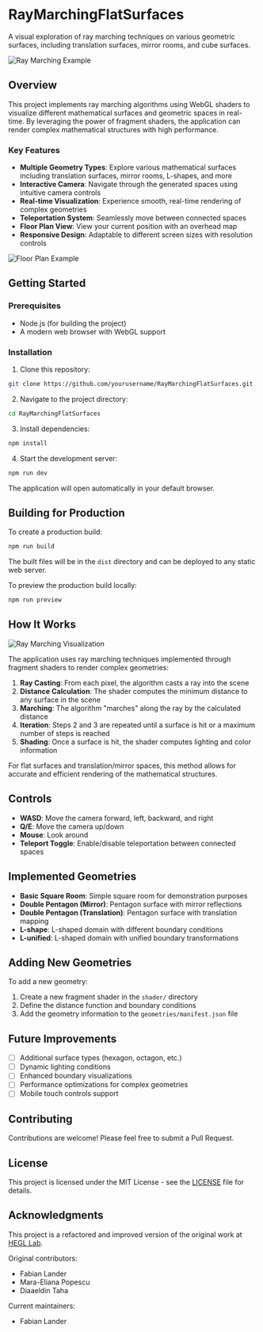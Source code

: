 # RayMarchingFlatSurfaces

A visual exploration of ray marching techniques on various geometric surfaces, including translation surfaces, mirror rooms, and cube surfaces.

![Ray Marching Example](placeholder-for-main-visualization.png)

## Overview

This project implements ray marching algorithms using WebGL shaders to visualize different mathematical surfaces and geometric spaces in real-time. By leveraging the power of fragment shaders, the application can render complex mathematical structures with high performance.

### Key Features

- **Multiple Geometry Types**: Explore various mathematical surfaces including translation surfaces, mirror rooms, L-shapes, and more
- **Interactive Camera**: Navigate through the generated spaces using intuitive camera controls
- **Real-time Visualization**: Experience smooth, real-time rendering of complex geometries
- **Teleportation System**: Seamlessly move between connected spaces
- **Floor Plan View**: View your current position with an overhead map
- **Responsive Design**: Adaptable to different screen sizes with resolution controls

![Floor Plan Example](placeholder-for-floor-plan.png)

## Getting Started

### Prerequisites

- Node.js (for building the project)
- A modern web browser with WebGL support

### Installation

1. Clone this repository:
```bash
git clone https://github.com/yourusername/RayMarchingFlatSurfaces.git
```

2. Navigate to the project directory:
```bash
cd RayMarchingFlatSurfaces
```

3. Install dependencies:
```bash
npm install
```

4. Start the development server:
```bash
npm run dev
```

The application will open automatically in your default browser.

## Building for Production

To create a production build:

```bash
npm run build
```

The built files will be in the `dist` directory and can be deployed to any static web server.

To preview the production build locally:

```bash
npm run preview
```

## How It Works

![Ray Marching Visualization](placeholder-for-ray-marching-diagram.png)

The application uses ray marching techniques implemented through fragment shaders to render complex geometries:

1. **Ray Casting**: From each pixel, the algorithm casts a ray into the scene
2. **Distance Calculation**: The shader computes the minimum distance to any surface in the scene
3. **Marching**: The algorithm "marches" along the ray by the calculated distance
4. **Iteration**: Steps 2 and 3 are repeated until a surface is hit or a maximum number of steps is reached
5. **Shading**: Once a surface is hit, the shader computes lighting and color information

For flat surfaces and translation/mirror spaces, this method allows for accurate and efficient rendering of the mathematical structures.

## Controls

- **WASD**: Move the camera forward, left, backward, and right
- **Q/E**: Move the camera up/down
- **Mouse**: Look around
- **Teleport Toggle**: Enable/disable teleportation between connected spaces

## Implemented Geometries

- **Basic Square Room**: Simple square room for demonstration purposes
- **Double Pentagon (Mirror)**: Pentagon surface with mirror reflections
- **Double Pentagon (Translation)**: Pentagon surface with translation mapping
- **L-shape**: L-shaped domain with different boundary conditions
- **L-unified**: L-shaped domain with unified boundary transformations

## Adding New Geometries

To add a new geometry:

1. Create a new fragment shader in the `shader/` directory
2. Define the distance function and boundary conditions
3. Add the geometry information to the `geometries/manifest.json` file

## Future Improvements

- [ ] Additional surface types (hexagon, octagon, etc.)
- [ ] Dynamic lighting conditions
- [ ] Enhanced boundary visualizations
- [ ] Performance optimizations for complex geometries
- [ ] Mobile touch controls support

## Contributing

Contributions are welcome! Please feel free to submit a Pull Request.

## License

This project is licensed under the MIT License - see the [LICENSE](LICENSE) file for details.

## Acknowledgments

This project is a refactored and improved version of the original work at [HEGL Lab](https://github.com/hegl-lab/Independent-SS22-Raymarching-Flat-Surfaces).

Original contributors:
- Fabian Lander
- Mara-Eliana Popescu
- Diaaeldin Taha

Current maintainers:
- Fabian Lander